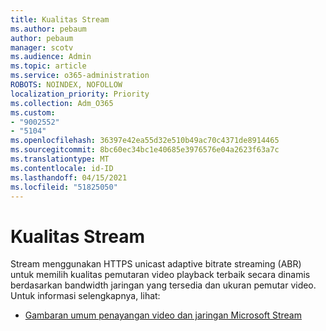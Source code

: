 ```yaml
---
title: Kualitas Stream
ms.author: pebaum
author: pebaum
manager: scotv
ms.audience: Admin
ms.topic: article
ms.service: o365-administration
ROBOTS: NOINDEX, NOFOLLOW
localization_priority: Priority
ms.collection: Adm_O365
ms.custom:
- "9002552"
- "5104"
ms.openlocfilehash: 36397e42ea55d32e510b49ac70c4371de8914465
ms.sourcegitcommit: 8bc60ec34bc1e40685e3976576e04a2623f63a7c
ms.translationtype: MT
ms.contentlocale: id-ID
ms.lasthandoff: 04/15/2021
ms.locfileid: "51825050"
---
```

# <a name="stream-quality"></a>Kualitas Stream

Stream menggunakan HTTPS unicast adaptive bitrate streaming (ABR) untuk memilih kualitas pemutaran video playback terbaik secara dinamis berdasarkan bandwidth jaringan yang tersedia dan ukuran pemutar video. Untuk informasi selengkapnya, lihat:

- [Gambaran umum penayangan video dan jaringan Microsoft Stream](https://docs.microsoft.com/stream/network-overview)
